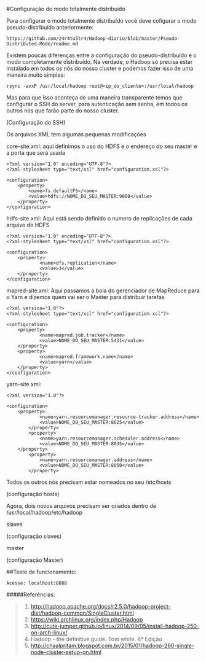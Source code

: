 #Configuração do modo totalmente distribuído

Para configurar o modo totalmente distribuído você deve cofigurar o modo pseudo-distribuído anteriormente:

    https://github.com/z4r4tu5tr4/Hadoop-diario/blob/master/Pseudo-Distributed-Mode/readme.md
    
Existem poucas diferenças entre a configuração do pseudo-distribuído e o modo completamente distribuído. Na verdade, o Hadoop só precisa estar instalado em todos os nós do nosso cluster e podemos fazer isso de uma maneira muito simples:

    rsync -avxP /usr/local/hadoop root@<ip_do_cliente>:/usr/local/hadoop

Mas para que isso aconteça de uma maneira transparente temos que configurar o SSH do server, para autenticação sem senha, em todos os outros nós que farão parte do nosso cluster.

(Configuração do SSH)

Os arquivos XML tem algumas pequenas modificações

core-site.xml:
aqui definimos o uso do HDFS e o endereço do seu master e a porta que será usada

	<?xml version="1.0" encoding="UTF-8"?>
	<?xml-stylesheet type="text/xsl" href="configuration.xsl"?>

	<configuration>
		<property>
			<name>fs.defaultFS</name>
			<value>hdfs://NOME_DO_SEU_MASTER:9000</value>
		</property>
	</configuration>

hdfs-site.xml:
Aqui está sendo definido o numero de replicações de cada arquivo do HDFS

	<?xml version="1.0" encoding="UTF-8"?>
	<?xml-stylesheet type="text/xsl" href="configuration.xsl"?>

	<configuration>
   		<property>
      			<name>dfs.replication</name>
      			<value>3</value>
   		</property>
	</configuration>

mapred-site.xml:
Aqui passamos a bola do gerenciador de MapReduce para o Yarn e dizemos quem vai ser o Master para distribuir tarefas
	
	<?xml version="1.0"?>
	<?xml-stylesheet type="text/xsl" href="configuration.xsl"?>

	<configuration>
   		<property>
      			<name>mapred.job.tracker</name>
      			<value>NOME_DO_SEU_MASTER:5431</value>
   		</property>
   		<property>
      			<name>mapred.framework.name</name>
      			<value>yarn</value>	
   		</property>
	</configuration>

yarn-site.xml:

	<?xml version="1.0"?>

	<configuration>
		<property>
    			<name>yarn.resourcemanager.resource-tracker.address</name>
        		<value>NOME_DO_SEU_MASTER:8025</value>
    		</property>
    		<property>
    			<name>yarn.resourcemanager.scheduler.address</name>
        		<value>NOME_DO_SEU_MASTER:8035</value>
   		</property>
    		<property>
    			<name>yarn.resourcemanager.address</name>
        		<value>NOME_DO_SEU_MASTER:8050</value>
    		</property>
</configuration>
Todos os outros nós precisam estar nomeados no seu /etc/hosts

(configuração hosts)

Agora, dois novos arquivos precisam ser criados dentro de /usr/local/hadoop/etc/hadoop

slaves

(configuração slaves)

master

(configuração Master)

##Teste de funcionamento:

	Acesse: localhost:8088


#####Referências:
  
>  1. http://hadoop.apache.org/docs/r2.5.0/hadoop-project-dist/hadoop-common/SingleCluster.html
>  2. https://wiki.archlinux.org/index.php/Hadoop
>  3. http://cute-jumper.github.io/linux/2014/09/05/install-hadoop-250-on-arch-linux/
>  4. Hadoop - the definitive guide. Tom white. 4ª Edição
>  5. http://chaalpritam.blogspot.com.br/2015/01/hadoop-260-single-node-cluster-setup-on.html
